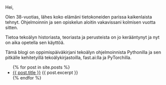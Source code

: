 Hei,

Olen 38-vuotias, lähes koko elämäni tietokoneiden parissa kaikenlaista tehnyt. Ohjelmoinnin ja sen opiskelun aloitin vakavissani kolmisen vuotta sitten. 

Tietoa tekoälyn historiasta, teoriasta ja perusteista on jo kerääntynyt ja nyt on aika opetella sen käyttöä.

Tämä blogi on oppimispäiväkirjani tekoälyn ohjelmoinnista Pythonilla ja sen pitkälle kehitetyillä tekoälykirjastoilla, fast.ai:lla ja PyTorchilla.

<ul>
  {% for post in site.posts %}
    <li>
      <a href="{{ post.url }}">{{ post.title }}</a>
      {{ post.excerpt }}
    </li>
  {% endfor %}
</ul>
